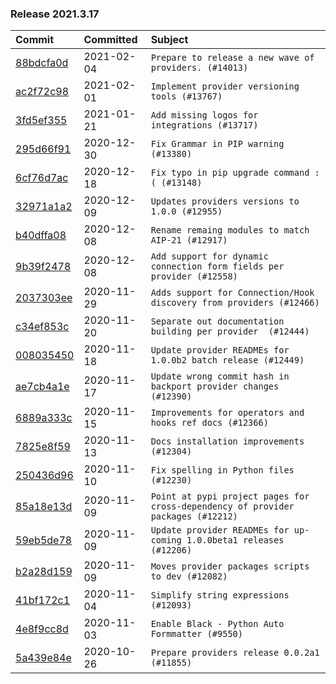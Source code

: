 

### Release 2021.3.17

| Commit                                                                                         | Committed   | Subject                                                                          |
|:-----------------------------------------------------------------------------------------------|:------------|:---------------------------------------------------------------------------------|
| [88bdcfa0d](https://github.com/apache/airflow/commit/88bdcfa0df5bcb4c489486e05826544b428c8f43) | 2021-02-04  | `Prepare to release a new wave of providers. (#14013)`                           |
| [ac2f72c98](https://github.com/apache/airflow/commit/ac2f72c98dc0821b33721054588adbf2bb53bb0b) | 2021-02-01  | `Implement provider versioning tools (#13767)`                                   |
| [3fd5ef355](https://github.com/apache/airflow/commit/3fd5ef355556cf0ad7896bb570bbe4b2eabbf46e) | 2021-01-21  | `Add missing logos for integrations (#13717)`                                    |
| [295d66f91](https://github.com/apache/airflow/commit/295d66f91446a69610576d040ba687b38f1c5d0a) | 2020-12-30  | `Fix Grammar in PIP warning (#13380)`                                            |
| [6cf76d7ac](https://github.com/apache/airflow/commit/6cf76d7ac01270930de7f105fb26428763ee1d4e) | 2020-12-18  | `Fix typo in pip upgrade command :( (#13148)`                                    |
| [32971a1a2](https://github.com/apache/airflow/commit/32971a1a2de1db0b4f7442ed26facdf8d3b7a36f) | 2020-12-09  | `Updates providers versions to 1.0.0 (#12955)`                                   |
| [b40dffa08](https://github.com/apache/airflow/commit/b40dffa08547b610162f8cacfa75847f3c4ca364) | 2020-12-08  | `Rename remaing modules to match AIP-21 (#12917)`                                |
| [9b39f2478](https://github.com/apache/airflow/commit/9b39f24780e85f859236672e9060b2fbeee81b36) | 2020-12-08  | `Add support for dynamic connection form fields per provider (#12558)`           |
| [2037303ee](https://github.com/apache/airflow/commit/2037303eef93fd36ab13746b045d1c1fee6aa143) | 2020-11-29  | `Adds support for Connection/Hook discovery from providers (#12466)`             |
| [c34ef853c](https://github.com/apache/airflow/commit/c34ef853c890e08f5468183c03dc8f3f3ce84af2) | 2020-11-20  | `Separate out documentation building per provider  (#12444)`                     |
| [008035450](https://github.com/apache/airflow/commit/00803545023b096b8db4fbd6eb473843096d7ce4) | 2020-11-18  | `Update provider READMEs for 1.0.0b2 batch release (#12449)`                     |
| [ae7cb4a1e](https://github.com/apache/airflow/commit/ae7cb4a1e2a96351f1976cf5832615e24863e05d) | 2020-11-17  | `Update wrong commit hash in backport provider changes (#12390)`                 |
| [6889a333c](https://github.com/apache/airflow/commit/6889a333cff001727eb0a66e375544a28c9a5f03) | 2020-11-15  | `Improvements for operators and hooks ref docs (#12366)`                         |
| [7825e8f59](https://github.com/apache/airflow/commit/7825e8f59034645ab3247229be83a3aa90baece1) | 2020-11-13  | `Docs installation improvements (#12304)`                                        |
| [250436d96](https://github.com/apache/airflow/commit/250436d962c8c950d38c1eb5e54a998891648cc9) | 2020-11-10  | `Fix spelling in Python files (#12230)`                                          |
| [85a18e13d](https://github.com/apache/airflow/commit/85a18e13d9dec84275283ff69e34704b60d54a75) | 2020-11-09  | `Point at pypi project pages for cross-dependency of provider packages (#12212)` |
| [59eb5de78](https://github.com/apache/airflow/commit/59eb5de78c70ee9c7ae6e4cba5c7a2babb8103ca) | 2020-11-09  | `Update provider READMEs for up-coming 1.0.0beta1 releases (#12206)`             |
| [b2a28d159](https://github.com/apache/airflow/commit/b2a28d1590410630d66966aa1f2b2a049a8c3b32) | 2020-11-09  | `Moves provider packages scripts to dev (#12082)`                                |
| [41bf172c1](https://github.com/apache/airflow/commit/41bf172c1dc75099f4f9d8b3f3350b4b1f523ef9) | 2020-11-04  | `Simplify string expressions (#12093)`                                           |
| [4e8f9cc8d](https://github.com/apache/airflow/commit/4e8f9cc8d02b29c325b8a5a76b4837671bdf5f68) | 2020-11-03  | `Enable Black - Python Auto Formmatter (#9550)`                                  |
| [5a439e84e](https://github.com/apache/airflow/commit/5a439e84eb6c0544dc6c3d6a9f4ceeb2172cd5d0) | 2020-10-26  | `Prepare providers release 0.0.2a1 (#11855)`                                     |
